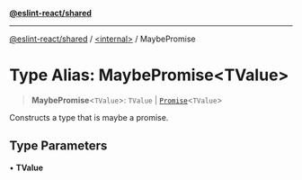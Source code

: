 [**@eslint-react/shared**](../../README.md)

***

[@eslint-react/shared](../../README.md) / [\<internal\>](../README.md) / MaybePromise

# Type Alias: MaybePromise\<TValue\>

> **MaybePromise**\<`TValue`\>: `TValue` \| [`Promise`](https://developer.mozilla.org/docs/Web/JavaScript/Reference/Global_Objects/Promise)\<`TValue`\>

Constructs a type that is maybe a promise.

## Type Parameters

• **TValue**
